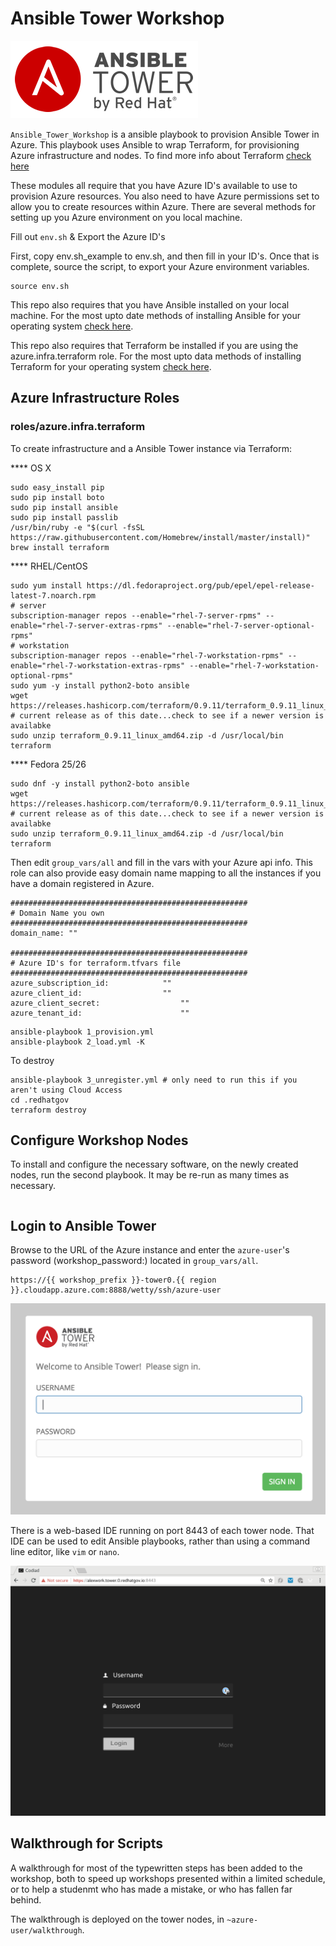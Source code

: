 # Ansible Tower Workshop

![ansible](img/Ansible-Tower-Logotype-Large-RGB-FullGrey-300x124.png)

`Ansible_Tower_Workshop` is a ansible playbook to provision Ansible Tower in Azure. This playbook uses Ansible to wrap Terraform, for provisioning Azure infrastructure and nodes. To find more info about Terraform [check here](https://www.terraform.io/docs/providers/azurerm/)

These modules all require that you have Azure ID's available to use to provision Azure resources. You also need to have Azure permissions set to allow you to create resources within Azure. There are several methods for setting up you Azure environment on you local machine.

Fill out `env.sh` & Export the Azure ID's

First, copy env.sh_example to env.sh, and then fill in your ID's.  Once that is complete, source the script, to export your Azure environment variables.

```
source env.sh
```

This repo also requires that you have Ansible installed on your local machine. For the most upto date methods of installing Ansible for your operating system [check here](http://docs.ansible.com/ansible/intro_installation.html).

This repo also requires that Terraform be installed if you are using the azure.infra.terraform role. For the most upto data methods of installing Terraform for your operating system [check here](https://www.terraform.io/downloads.html).



## Azure Infrastructure Roles


### roles/azure.infra.terraform

To create infrastructure and a Ansible Tower instance via Terraform:

**** OS X
```
sudo easy_install pip
sudo pip install boto
sudo pip install ansible
sudo pip install passlib
/usr/bin/ruby -e "$(curl -fsSL https://raw.githubusercontent.com/Homebrew/install/master/install)"
brew install terraform
```

**** RHEL/CentOS
```
sudo yum install https://dl.fedoraproject.org/pub/epel/epel-release-latest-7.noarch.rpm
# server
subscription-manager repos --enable="rhel-7-server-rpms" --enable="rhel-7-server-extras-rpms" --enable="rhel-7-server-optional-rpms"
# workstation
subscription-manager repos --enable="rhel-7-workstation-rpms" --enable="rhel-7-workstation-extras-rpms" --enable="rhel-7-workstation-optional-rpms"
sudo yum -y install python2-boto ansible
wget https://releases.hashicorp.com/terraform/0.9.11/terraform_0.9.11_linux_amd64.zip # current release as of this date...check to see if a newer version is availabke
sudo unzip terraform_0.9.11_linux_amd64.zip -d /usr/local/bin terraform
```

**** Fedora 25/26
```
sudo dnf -y install python2-boto ansible
wget https://releases.hashicorp.com/terraform/0.9.11/terraform_0.9.11_linux_amd64.zip # current release as of this date...check to see if a newer version is availabke
sudo unzip terraform_0.9.11_linux_amd64.zip -d /usr/local/bin terraform
```

Then edit `group_vars/all` and fill in the vars with your Azure api info. This role can also provide easy domain name mapping to all the instances if you have a domain registered in Azure.


```
#####################################################
# Domain Name you own
#####################################################
domain_name: ""

#####################################################
# Azure ID's for terraform.tfvars file
#####################################################
azure_subscription_id:            ""
azure_client_id:                  ""
azure_client_secret:		          ""
azure_tenant_id:		              ""
```

```
ansible-playbook 1_provision.yml
ansible-playbook 2_load.yml -K
```

To destroy

```
ansible-playbook 3_unregister.yml # only need to run this if you aren't using Cloud Access
cd .redhatgov
terraform destroy
```

## Configure Workshop Nodes

To install and configure the necessary software, on the newly created nodes, run the second playbook.  It may be re-run as many times as necessary.

```
```

## Login to Ansible Tower

Browse to the URL of the Azure instance and enter the `azure-user`'s password (workshop_password:) located in `group_vars/all`.

```
https://{{ workshop_prefix }}-tower0.{{ region }}.cloudapp.azure.com:8888/wetty/ssh/azure-user
```

![Tower Login](img/ansible-tower.png)

There is a web-based IDE running on port 8443 of each tower node.  That IDE can be used to edit Ansible playbooks, rather than using a command line editor, like `vim` or `nano`.

![Codiad Login](img/codiad.png)

## Walkthrough for Scripts

A walkthrough for most of the typewritten steps has been added to the workshop, both to speed up workshops presented within a limited schedule, or to help a studenmt who has made a mistake, or who has fallen far behind.

The walkthrough is deployed on the tower nodes, in `~azure-user/walkthrough`.
